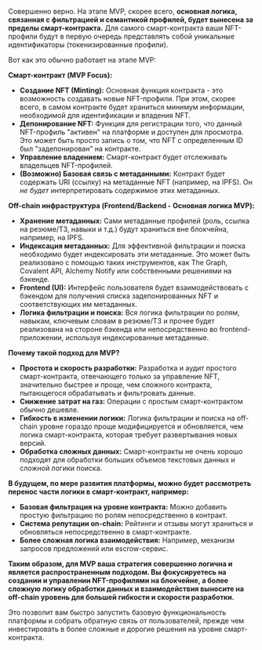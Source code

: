 Совершенно верно. На этапе MVP, скорее всего, **основная логика, связанная с фильтрацией и семантикой профилей, будет вынесена за пределы смарт-контракта.** Для самого смарт-контракта ваши NFT-профили будут в первую очередь представлять собой уникальные идентификаторы (токенизированные профили).

Вот как это обычно работает на этапе MVP:

**Смарт-контракт (MVP Focus):**

* **Создание NFT (Minting):** Основная функция контракта - это возможность создавать новые NFT-профили. При этом, скорее всего, в самом контракте будет храниться минимум информации, необходимой для идентификации и владения NFT.
* **Депонирование NFT:**  Функция для регистрации того, что данный NFT-профиль "активен" на платформе и доступен для просмотра. Это может быть просто запись о том, что NFT с определенным ID был "задепонирован" на контракте.
* **Управление владением:** Смарт-контракт будет отслеживать владельцев NFT-профилей.
* **(Возможно) Базовая связь с метаданными:**  Контракт будет содержать URI (ссылку) на метаданные NFT (например, на IPFS). Он *не будет* интерпретировать содержимое этих метаданных.

**Off-chain инфраструктура (Frontend/Backend - Основная логика MVP):**

* **Хранение метаданных:** Сами метаданные профилей (роль, ссылка на резюме/ТЗ, навыки и т.д.) будут храниться вне блокчейна, например, на IPFS.
* **Индексация метаданных:** Для эффективной фильтрации и поиска необходимо будет индексировать эти метаданные. Это может быть реализовано с помощью таких инструментов, как The Graph, Covalent API, Alchemy Notify или собственными решениями на бэкенде.
* **Frontend (UI):**  Интерфейс пользователя будет взаимодействовать с бэкендом для получения списка задепонированных NFT и соответствующих им метаданных.
* **Логика фильтрации и поиска:**  Вся логика фильтрации по ролям, навыкам, ключевым словам в резюме/ТЗ и прочее будет реализована на стороне бэкенда или непосредственно во frontend-приложении, используя индексированные метаданные.

**Почему такой подход для MVP?**

* **Простота и скорость разработки:**  Разработка и аудит простого смарт-контракта, отвечающего только за управление NFT, значительно быстрее и проще, чем сложного контракта, пытающегося обрабатывать и фильтровать данные.
* **Снижение затрат на газ:**  Операции с простым смарт-контрактом обычно дешевле.
* **Гибкость в изменении логики:**  Логика фильтрации и поиска на off-chain уровне гораздо проще модифицируется и обновляется, чем логика смарт-контракта, которая требует развертывания новых версий.
* **Обработка сложных данных:**  Смарт-контракты не очень хорошо подходят для обработки больших объемов текстовых данных и сложной логики поиска.

**В будущем, по мере развития платформы, можно будет рассмотреть перенос части логики в смарт-контракт, например:**

* **Базовая фильтрация на уровне контракта:**  Можно добавить простую фильтрацию по ролям непосредственно в контракт.
* **Система репутации on-chain:**  Рейтинги и отзывы могут храниться и обновляться непосредственно в смарт-контракте.
* **Более сложная логика взаимодействия:**  Например, механизм запросов предложений или escrow-сервис.

**Таким образом, для MVP ваша стратегия совершенно логична и является распространенным подходом. Вы фокусируетесь на создании и управлении NFT-профилями на блокчейне, а более сложную логику обработки данных и взаимодействия выносите на off-chain уровень для большей гибкости и скорости разработки.**

Это позволит вам быстро запустить базовую функциональность платформы и собрать обратную связь от пользователей, прежде чем инвестировать в более сложные и дорогие решения на уровне смарт-контракта.
